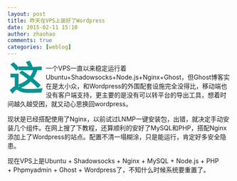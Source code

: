 ```yaml
---
layout: post
title: 昨天在VPS上装好了Wordpress
date: 2015-02-11 15:10
author: zhaohao
comments: true
categories: [weblog]
---
```

<span style="float: left;color: #059494;font-size: 75px;line-height: 60px;padding-top: 4px;padding-right: 8px;padding-left: 3px;"><b>这</b></span>一个VPS一直以来稳定运行着Ubuntu+Shadowsocks+Node.js+Nginx+Ghost，但Ghost博客实在是太小众，和Wordpress的外围配套设施完全没得比，移动端也没有客户端支持，更主要的是没有可以转平台的导出工具，想着时间越久越受困，就又动心思换回wordpress。

现状是已经搭配使用了Nginx，以前试过LNMP一键安装包，出错，就决定手动安装几个组件。在网上搜了下教程，还算顺利的安好了MySQL和PHP，搭配Nginx添加上了Wordpress的站点。配置不清一塌糊涂，只是能运行，肯定好多安全隐患。

现在VPS上是Ubuntu + Shadowsocks + Nginx + MySQL + Node.js + PHP + Phpmyadmin + Ghost + Wordpress了，不知什么时候系统要重置了。
